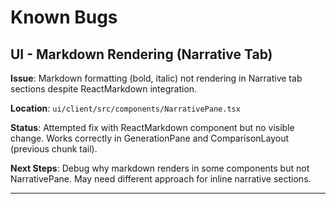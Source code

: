 # Known Bugs

## UI - Markdown Rendering (Narrative Tab)
**Issue**: Markdown formatting (bold, italic) not rendering in Narrative tab sections despite ReactMarkdown integration.

**Location**: `ui/client/src/components/NarrativePane.tsx`

**Status**: Attempted fix with ReactMarkdown component but no visible change. Works correctly in GenerationPane and ComparisonLayout (previous chunk tail).

**Next Steps**: Debug why markdown renders in some components but not NarrativePane. May need different approach for inline narrative sections.

---
